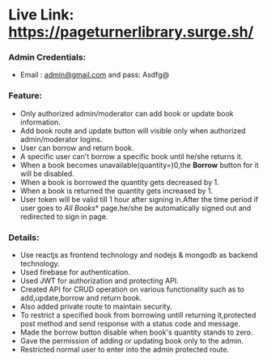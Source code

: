 # Live Link: https://pageturnerlibrary.surge.sh/
### Admin Credentials: 
  *  Email : admin@gmail.com and pass: Asdfg@
### Feature:
  * Only authorized admin/moderator can add book or update book information.
  * Add book route and update button will visible only when authorized admin/moderator logins.
  * User can borrow and return book.
  * A specific user can't borrow a specific book until he/she returns it.
  * When a book becomes unavailable(quantity=)0,the **Borrow** button for it will be disabled.
  * When a book is borrowed the quantity gets decreased by 1.
  * When a book is returned the quantity gets increased by 1.
  * User token will be valid till 1 hour after signing in.After the time period if user goes to *All Books** page.he/she be automatically signed out and redirected to sign in page.

### Details:
  * Use reactjs as frontend technology and nodejs & mongodb as backend technology.
  * Used firebase for authentication.
  * Used JWT for authorization and protecting API.
  * Created API for CRUD operation on various functionality such as to add,update,borrow and return book.
  * Also added private route to maintain security.
  * To restrict a specified book from borrowing untill returning it,protected post method and send response with a status code and message.
  * Made the borrow button disable when book's quantity stands to zero.
  * Gave the permission of adding or updating book only to the admin.
  * Restricted normal user to enter into the admin protected route.
